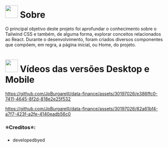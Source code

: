 # <img height="40" src="https://user-images.githubusercontent.com/84249945/219458363-0df46081-95bd-4878-a828-541457541cbd.png"/> Sobre


O principal objetivo deste projeto foi aprofundar o conhecimento sobre o Tailwind CSS e também, de alguma forma, explorar conceitos relacionados ao React. Durante o desenvolvimento, foram criados diversos componentes que compõem, em regra, a página inicial, ou Home, do projeto.




# <img height="40" src="https://user-images.githubusercontent.com/84249945/219472556-367952b0-d430-495e-87b9-3f4611bdab21.png" /> Vídeos das versões Desktop e Mobile


https://github.com/JpBurgarelli/data-finance/assets/30197026/e386ffc0-7411-4645-8f2d-818e2e25f532


https://github.com/JpBurgarelli/data-finance/assets/30197026/82a61bf4-a7f7-423f-a2fe-4140eadb56c0





### ⭐Creditos⭐:
* developedbyed
